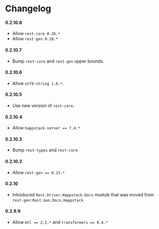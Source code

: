 # Changelog

#### 0.2.10.8

* Allow `rest-core 0.36.*`
* Allow `rest-gen 0.18.*`

#### 0.2.10.7

* Bump `rest-core` and `rest-gen` upper bounds.

#### 0.2.10.6

* Allow `utf8-string 1.0.*`.

#### 0.2.10.5

* Use new version of `rest-core`.

#### 0.2.10.4

* Allow `happstack-server == 7.4.*`

#### 0.2.10.3

* Bump `rest-types` and `rest-core`

#### 0.2.10.2

* Allow `rest-gen == 0.15.*`

#### 0.2.10

* Introduced `Rest.Driver.Happstack.Docs` module that was moved from `rest-gen:Rest.Gen.Docs.Happstack`

#### 0.2.9.9

* Allow `mtl == 2.2.*` and `transformers == 0.4.*`
